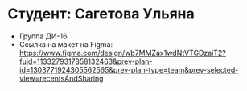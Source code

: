 # Студент: Сагетова Ульяна
- Группа ДИ-16
- Ссылка на макет на Figma: https://www.figma.com/design/wb7MMZax1wdNtVTGDzaiT2?fuid=1133279317858132463&prev-plan-id=1303771924305562565&prev-plan-type=team&prev-selected-view=recentsAndSharing
